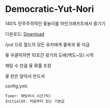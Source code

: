 # Democratic-Yut-Nori
140% 민주주의적인 윷놀이를 마인크래프트에서 즐기기

다운로드: [Download][downloadlink]

[downloadlink]: https://drive.google.com/file/d/1Q_mFehs5tj5I9Z_Tfb42CfI4ExBLdMgC/view?usp=sharing "Go download"

/yut 으로 월드의 모든 유저에게 룰북과 윷 지급

윷 우클릭하면 10초간 광기의 도배(백도~모) 시작

채팅 수 만큼 윷 확률 조정

윷 판은 알아서 만드셔

config.yml:

    Timer: 채팅러시 시간(틱)
    InitialXX: 처음부터 있는 기본값
    

